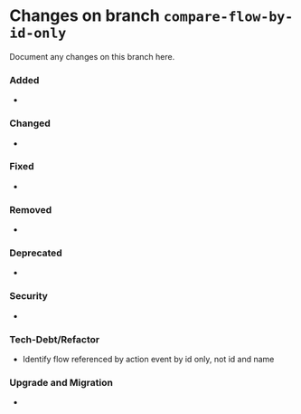 # Changes on branch `compare-flow-by-id-only`
Document any changes on this branch here.
### Added
- 

### Changed
- 

### Fixed
- 

### Removed
- 

### Deprecated
- 

### Security
- 

### Tech-Debt/Refactor
- Identify flow referenced by action event by id only, not id and name 

### Upgrade and Migration
- 
